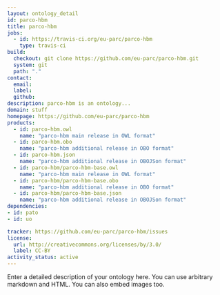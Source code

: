 ```yaml
---
layout: ontology_detail
id: parco-hbm
title: parco-hbm
jobs:
  - id: https://travis-ci.org/eu-parc/parco-hbm
    type: travis-ci
build:
  checkout: git clone https://github.com/eu-parc/parco-hbm.git
  system: git
  path: "."
contact:
  email: 
  label: 
  github: 
description: parco-hbm is an ontology...
domain: stuff
homepage: https://github.com/eu-parc/parco-hbm
products:
  - id: parco-hbm.owl
    name: "parco-hbm main release in OWL format"
  - id: parco-hbm.obo
    name: "parco-hbm additional release in OBO format"
  - id: parco-hbm.json
    name: "parco-hbm additional release in OBOJSon format"
  - id: parco-hbm/parco-hbm-base.owl
    name: "parco-hbm main release in OWL format"
  - id: parco-hbm/parco-hbm-base.obo
    name: "parco-hbm additional release in OBO format"
  - id: parco-hbm/parco-hbm-base.json
    name: "parco-hbm additional release in OBOJSon format"
dependencies:
- id: pato
- id: uo

tracker: https://github.com/eu-parc/parco-hbm/issues
license:
  url: http://creativecommons.org/licenses/by/3.0/
  label: CC-BY
activity_status: active
---
```


Enter a detailed description of your ontology here. You can use arbitrary markdown and HTML.
You can also embed images too.

